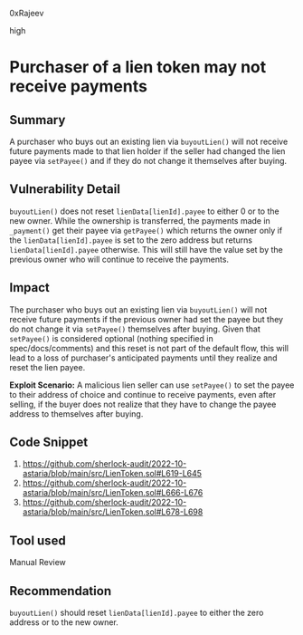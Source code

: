 0xRajeev

high

# Purchaser of a lien token may not receive payments

## Summary

A purchaser who buys out an existing lien via `buyoutLien()` will not receive future payments made to that lien holder if the seller had changed the lien payee via `setPayee()` and if they do not change it themselves after buying.

## Vulnerability Detail

`buyoutLien()` does not reset `lienData[lienId].payee` to either 0 or to the new owner. While the ownership is transferred, the payments made in `_payment()` get their payee via `getPayee()` which returns the owner only if the `lienData[lienId].payee` is set to the zero address but returns `lienData[lienId].payee` otherwise. This will still have the value set by the previous owner who will continue to receive the payments.

## Impact

The purchaser who buys out an existing lien via `buyoutLien()` will not receive future payments if the previous owner had set the payee but they do not change it via `setPayee()` themselves after buying. Given that `setPayee()` is considered optional (nothing specified in spec/docs/comments) and this reset is not part of the default flow, this will lead to a loss of purchaser's anticipated payments until they realize and reset the lien payee.

**Exploit Scenario:** A malicious lien seller can use `setPayee()` to set the payee to their address of choice and continue to receive payments, even after selling, if the buyer does not realize that they have to change the payee address to themselves after buying.

## Code Snippet

1. https://github.com/sherlock-audit/2022-10-astaria/blob/main/src/LienToken.sol#L619-L645
2. https://github.com/sherlock-audit/2022-10-astaria/blob/main/src/LienToken.sol#L666-L676
3. https://github.com/sherlock-audit/2022-10-astaria/blob/main/src/LienToken.sol#L678-L698

## Tool used

Manual Review

## Recommendation

`buyoutLien()` should reset `lienData[lienId].payee` to either the zero address or to the new owner.